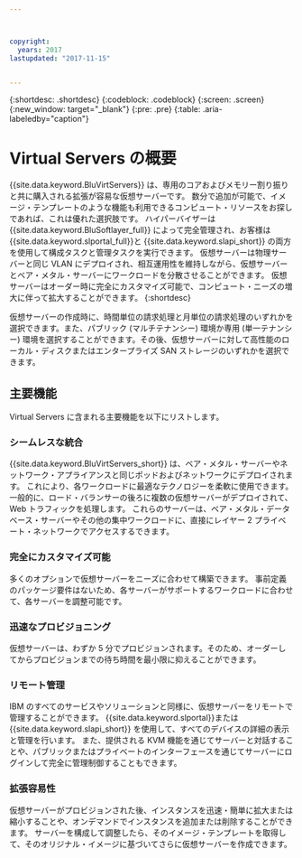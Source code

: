 ```yaml
---



copyright:
  years: 2017
lastupdated: "2017-11-15"


---
```


{:shortdesc: .shortdesc}
{:codeblock: .codeblock}
{:screen: .screen}
{:new_window: target="_blank"}
{:pre: .pre}
{:table: .aria-labeledby="caption"}

# Virtual Servers の概要

{{site.data.keyword.BluVirtServers}} は、専用のコアおよびメモリー割り振りと共に購入される拡張が容易な仮想サーバーです。 数分で追加が可能で、イメージ・テンプレートのような機能も利用できるコンピュート・リソースをお探しであれば、これは優れた選択肢です。 ハイパーバイザーは {{site.data.keyword.BluSoftlayer_full}} によって完全管理され、お客様は {{site.data.keyword.slportal_full}}と {{site.data.keyword.slapi_short}} の両方を使用して構成タスクと管理タスクを実行できます。 仮想サーバーは物理サーバーと同じ VLAN にデプロイされ、相互運用性を維持しながら、仮想サーバーとベア・メタル・サーバーにワークロードを分散させることができます。 仮想サーバーはオーダー時に完全にカスタマイズ可能で、コンピュート・ニーズの増大に伴って拡大することができます。
{:shortdesc}

仮想サーバーの作成時に、時間単位の請求処理と月単位の請求処理のいずれかを選択できます。また、パブリック (マルチテナンシー) 環境か専用 (単一テナンシー) 環境を選択することができます。その後、仮想サーバーに対して高性能のローカル・ディスクまたはエンタープライズ SAN ストレージのいずれかを選択できます。

## 主要機能

Virtual Servers に含まれる主要機能を以下にリストします。
### シームレスな統合

{{site.data.keyword.BluVirtServers_short}} は、ベア・メタル・サーバーやネットワーク・アプライアンスと同じポッドおよびネットワークにデプロイされます。 これにより、各ワークロードに最適なテクノロジーを柔軟に使用できます。 一般的に、ロード・バランサーの後ろに複数の仮想サーバーがデプロイされて、Web トラフィックを処理します。 これらのサーバーは、ベア・メタル・データベース・サーバーやその他の集中ワークロードに、直接にレイヤー 2 プライベート・ネットワークでアクセスするできます。
### 完全にカスタマイズ可能

多くのオプションで仮想サーバーをニーズに合わせて構築できます。 事前定義のパッケージ要件はないため、各サーバーがサポートするワークロードに合わせて、各サーバーを調整可能です。

### 迅速なプロビジョニング

仮想サーバーは、わずか 5 分でプロビジョンされます。そのため、オーダーしてからプロビジョンまでの待ち時間を最小限に抑えることができます。
### リモート管理

IBM のすべてのサービスやソリューションと同様に、仮想サーバーをリモートで管理することができます。 {{site.data.keyword.slportal}}または {{site.data.keyword.slapi_short}} を使用して、すべてのデバイスの詳細の表示と管理を行います。 また、提供される KVM 機能を通じてサーバーと対話することや、パブリックまたはプライベートのインターフェースを通じてサーバーにログインして完全に管理制御することもできます。
### 拡張容易性

仮想サーバーがプロビジョンされた後、インスタンスを迅速・簡単に拡大または縮小することや、オンデマンドでインスタンスを追加または削除することができます。 サーバーを構成して調整したら、そのイメージ・テンプレートを取得して、そのオリジナル・イメージに基づいてさらに仮想サーバーを作成できます。
